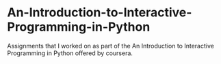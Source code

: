 # An-Introduction-to-Interactive-Programming-in-Python
Assignments that I worked on as part of the An Introduction to Interactive Programming in Python offered by coursera.
